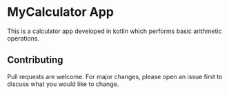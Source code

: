 # MyCalculator App
This is a calculator app developed in kotlin which performs basic arithmetic operations.


## Contributing
Pull requests are welcome. For major changes, please open an issue first to discuss what you would like to change.
